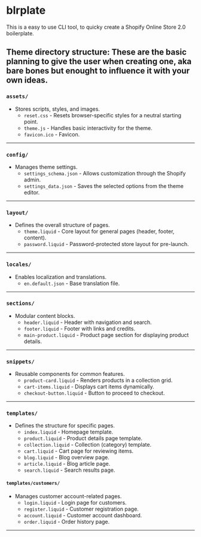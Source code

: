 # blrplate

This is a easy to use CLI tool, to quicky create a Shopify Online Store 2.0 boilerplate.



## **Theme directory structure**: These are the basic planning to give the user when creating one, aka bare bones but enought to influence it with your own ideas.

### **`assets/`**
- Stores scripts, styles, and images.
  - `reset.css` - Resets browser-specific styles for a neutral starting point.
  - `theme.js` - Handles basic interactivity for the theme.
  - `favicon.ico` - Favicon.
---

### **`config/`**
- Manages theme settings.
  - `settings_schema.json` - Allows customization through the Shopify admin.
  - `settings_data.json` - Saves the selected options from the theme editor.
---

### **`layout/`**
- Defines the overall structure of pages.
  - `theme.liquid` - Core layout for general pages (header, footer, content).
  - `password.liquid` - Password-protected store layout for pre-launch.
---

### **`locales/`**
- Enables localization and translations.
  - `en.default.json` - Base translation file.
---

### **`sections/`**
- Modular content blocks.
  - `header.liquid` - Header with navigation and search.
  - `footer.liquid` - Footer with links and credits.
  - `main-product.liquid` - Product page section for displaying product details.
---

### **`snippets/`**
- Reusable components for common features.
  - `product-card.liquid` - Renders products in a collection grid.
  - `cart-items.liquid` - Displays cart items dynamically.
  - `checkout-button.liquid` - Button to proceed to checkout.
---

### **`templates/`**
- Defines the structure for specific pages.
  - `index.liquid` - Homepage template.
  - `product.liquid` - Product details page template.
  - `collection.liquid` - Collection (category) template.
  - `cart.liquid` - Cart page for reviewing items.
  - `blog.liquid` - Blog overview page.
  - `article.liquid` - Blog article page.
  - `search.liquid` - Search results page.

#### **`templates/customers/`**
- Manages customer account-related pages.
  - `login.liquid` - Login page for customers.
  - `register.liquid` - Customer registration page.
  - `account.liquid` - Customer account dashboard.
  - `order.liquid` - Order history page.

---
